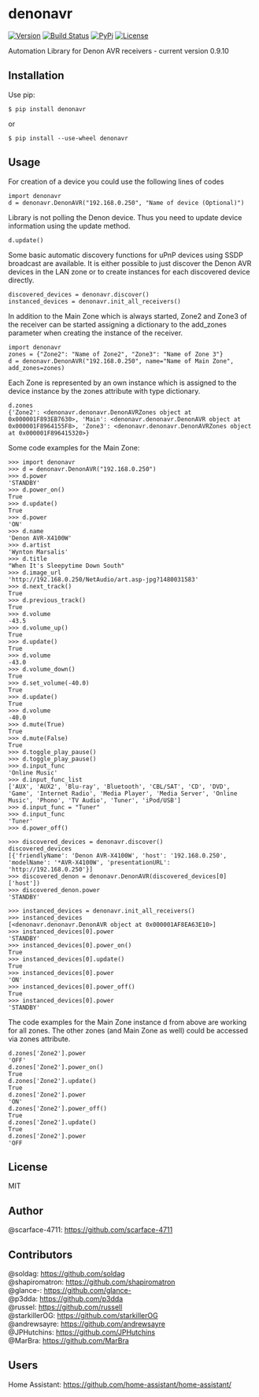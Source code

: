 # denonavr
[![Version](https://img.shields.io/badge/version-v0.9.10-orange.svg)](https://github.com/scarface-4711/denonavr)
[![Build Status](https://travis-ci.com/scarface-4711/denonavr.svg?branch=master)](https://travis-ci.com/scarface-4711/denonavr)
[![PyPi](https://img.shields.io/pypi/v/denonavr.svg)](https://pypi.org/project/denonavr)
[![License](https://img.shields.io/github/license/scarface-4711/denonavr.svg)](LICENSE)

Automation Library for Denon AVR receivers - current version 0.9.10

## Installation

Use pip:

```$ pip install denonavr```

or 

```$ pip install --use-wheel denonavr```
  
## Usage

For creation of a device you could use the following lines of codes
```
import denonavr
d = denonavr.DenonAVR("192.168.0.250", "Name of device (Optional)")
```
Library is not polling the Denon device. Thus you need to update device information using the update method.
```
d.update()
```
Some basic automatic discovery functions for uPnP devices using SSDP broadcast are available.
It is either possible to just discover the Denon AVR devices in the LAN zone or to create instances for each discovered device directly.
```
discovered_devices = denonavr.discover()
instanced_devices = denonavr.init_all_receivers()
```

In addition to the Main Zone which is always started, Zone2 and Zone3 of the receiver can be started assigning a dictionary to the add_zones parameter when creating the instance of the receiver.
```
import denonavr
zones = {"Zone2": "Name of Zone2", "Zone3": "Name of Zone 3"}
d = denonavr.DenonAVR("192.168.0.250", name="Name of Main Zone", add_zones=zones)
```

Each Zone is represented by an own instance which is assigned to the device instance by the zones attribute with type dictionary.
```
d.zones
{'Zone2': <denonavr.denonavr.DenonAVRZones object at 0x000001F893EB7630>, 'Main': <denonavr.denonavr.DenonAVR object at 0x000001F8964155F8>, 'Zone3': <denonavr.denonavr.DenonAVRZones object at 0x000001F896415320>}
```

Some code examples for the Main Zone:
```
>>> import denonavr
>>> d = denonavr.DenonAVR("192.168.0.250")
>>> d.power
'STANDBY'
>>> d.power_on()
True
>>> d.update()
True
>>> d.power
'ON'
>>> d.name
'Denon AVR-X4100W'
>>> d.artist
'Wynton Marsalis'
>>> d.title
"When It's Sleepytime Down South"
>>> d.image_url
'http://192.168.0.250/NetAudio/art.asp-jpg?1480031583'
>>> d.next_track()
True
>>> d.previous_track()
True
>>> d.volume
-43.5
>>> d.volume_up()
True
>>> d.update()
True
>>> d.volume
-43.0
>>> d.volume_down()
True
>>> d.set_volume(-40.0)
True
>>> d.update()
True
>>> d.volume
-40.0
>>> d.mute(True)
True
>>> d.mute(False)
True
>>> d.toggle_play_pause()
>>> d.toggle_play_pause()
>>> d.input_func
'Online Music'
>>> d.input_func_list
['AUX', 'AUX2', 'Blu-ray', 'Bluetooth', 'CBL/SAT', 'CD', 'DVD', 'Game', 'Internet Radio', 'Media Player', 'Media Server', 'Online Music', 'Phono', 'TV Audio', 'Tuner', 'iPod/USB']
>>> d.input_func = "Tuner"
>>> d.input_func
'Tuner'
>>> d.power_off()

>>> discovered_devices = denonavr.discover()
discovered_devices
[{'friendlyName': 'Denon AVR-X4100W', 'host': '192.168.0.250', 'modelName': '*AVR-X4100W', 'presentationURL': 'http://192.168.0.250'}]
>>> discovered_denon = denonavr.DenonAVR(discovered_devices[0]['host'])
>>> discovered_denon.power
'STANDBY'

>>> instanced_devices = denonavr.init_all_receivers()
>>> instanced_devices
[<denonavr.denonavr.DenonAVR object at 0x000001AF8EA63E10>]
>>> instanced_devices[0].power
'STANDBY'
>>> instanced_devices[0].power_on()
True
>>> instanced_devices[0].update()
True
>>> instanced_devices[0].power
'ON'
>>> instanced_devices[0].power_off()
True
>>> instanced_devices[0].power
'STANDBY'
```

The code examples for the Main Zone instance d from above are working for all zones. The other zones (and Main Zone as well) could be accessed via zones attribute.
```
d.zones['Zone2'].power
'OFF'
d.zones['Zone2'].power_on()
True
d.zones['Zone2'].update()
True
d.zones['Zone2'].power
'ON'
d.zones['Zone2'].power_off()
True
d.zones['Zone2'].update()
True
d.zones['Zone2'].power
'OFF
```

## License
MIT

## Author
@scarface-4711: https://github.com/scarface-4711

## Contributors
@soldag: https://github.com/soldag  
@shapiromatron: https://github.com/shapiromatron  
@glance-: https://github.com/glance-  
@p3dda: https://github.com/p3dda  
@russel: https://github.com/russell  
@starkillerOG: https://github.com/starkillerOG  
@andrewsayre: https://github.com/andrewsayre  
@JPHutchins: https://github.com/JPHutchins  
@MarBra: https://github.com/MarBra  

## Users
Home Assistant: https://github.com/home-assistant/home-assistant/
